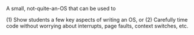 A small, not-quite-an-OS that can be used to

(1) Show students a few key aspects of writing an OS, or
(2) Carefully time code without worrying about interrupts, page faults, context switches, etc.
